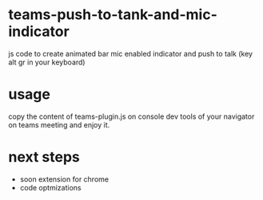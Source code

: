 # teams-push-to-tank-and-mic-indicator
js code to create animated bar mic enabled indicator and push to talk (key alt gr in your keyboard)


# usage 

copy the content of teams-plugin.js on console dev tools of your navigator on teams meeting and enjoy it.

# next steps

* soon extension for chrome
* code optmizations

